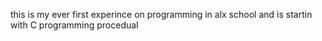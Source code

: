 this is my ever first experince on programming in alx school
and is startin with C programming procedual
